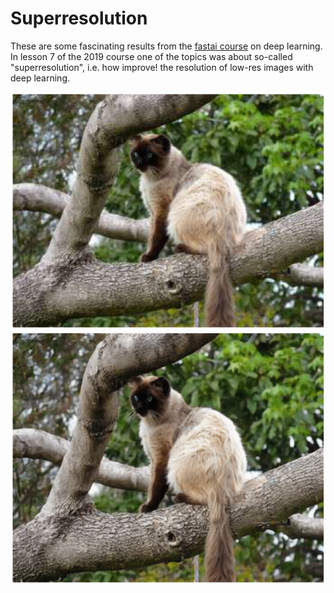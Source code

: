 # Superresolution

These are some fascinating results from the [fastai course](https://course.fast.ai/videos/?lesson=7) on deep learning. In lesson 7 of the 2019 course one of the topics was about so-called "superresolution", i.e. how improve! the resolution of low-res images with deep learning.

![](/images/lowres.png "original, low res image")
![](/images/predicted.png "predicted image")

